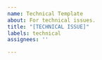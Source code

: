 ```yaml
---
name: Technical Template
about: For technical issues.
title: "[TECHNICAL ISSUE]"
labels: technical
assignees: ''

---
```



